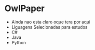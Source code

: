 # OwlPaper
- Ainda nao esta claro oque tera por aqui
- Liguagens Selecionadas para estudos
- C#
- Java
- Python